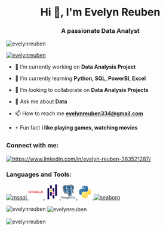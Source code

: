<h1 align="center">Hi 👋, I'm Evelyn Reuben</h1>
<h3 align="center">A passionate Data Analyst</h3>

<p align="left"> <img src="https://komarev.com/ghpvc/?username=evelynreuben&label=Profile%20views&color=0e75b6&style=flat" alt="evelynreuben" /> </p>

<p align="left"> <a href="https://github.com/ryo-ma/github-profile-trophy"><img src="https://github-profile-trophy.vercel.app/?username=evelynreuben" alt="evelynreuben" /></a> </p>

- 🔭 I’m currently working on **Data Analysis Project**

- 🌱 I’m currently learning **Python, SQL, PowerBI, Excel**

- 👯 I’m looking to collaborate on **Data Analysis Projects**

- 💬 Ask me about **Data**

- 📫 How to reach me **evelynreuben334@gmail.com**

- ⚡ Fun fact **i like playing games, watching movies**

<h3 align="left">Connect with me:</h3>
<p align="left">
<a href="https://linkedin.com/in/https://www.linkedin.com/in/evelyn-reuben-383521287/" target="blank"><img align="center" src="https://raw.githubusercontent.com/rahuldkjain/github-profile-readme-generator/master/src/images/icons/Social/linked-in-alt.svg" alt="https://www.linkedin.com/in/evelyn-reuben-383521287/" height="30" width="40" /></a>
</p>

<h3 align="left">Languages and Tools:</h3>
<p align="left"> <a href="https://www.microsoft.com/en-us/sql-server" target="_blank" rel="noreferrer"> <img src="https://www.svgrepo.com/show/303229/microsoft-sql-server-logo.svg" alt="mssql" width="40" height="40"/> </a> <a href="https://www.oracle.com/" target="_blank" rel="noreferrer"> <img src="https://raw.githubusercontent.com/devicons/devicon/master/icons/oracle/oracle-original.svg" alt="oracle" width="40" height="40"/> </a> <a href="https://pandas.pydata.org/" target="_blank" rel="noreferrer"> <img src="https://raw.githubusercontent.com/devicons/devicon/2ae2a900d2f041da66e950e4d48052658d850630/icons/pandas/pandas-original.svg" alt="pandas" width="40" height="40"/> </a> <a href="https://www.postgresql.org" target="_blank" rel="noreferrer"> <img src="https://raw.githubusercontent.com/devicons/devicon/master/icons/postgresql/postgresql-original-wordmark.svg" alt="postgresql" width="40" height="40"/> </a> <a href="https://www.python.org" target="_blank" rel="noreferrer"> <img src="https://raw.githubusercontent.com/devicons/devicon/master/icons/python/python-original.svg" alt="python" width="40" height="40"/> </a> <a href="https://seaborn.pydata.org/" target="_blank" rel="noreferrer"> <img src="https://seaborn.pydata.org/_images/logo-mark-lightbg.svg" alt="seaborn" width="40" height="40"/> </a> </p>

<p><img align="left" src="https://github-readme-stats.vercel.app/api/top-langs?username=evelynreuben&show_icons=true&locale=en&layout=compact" alt="evelynreuben" /></p>

<p>&nbsp;<img align="center" src="https://github-readme-stats.vercel.app/api?username=evelynreuben&show_icons=true&locale=en" alt="evelynreuben" /></p>

<p><img align="center" src="https://github-readme-streak-stats.herokuapp.com/?user=evelynreuben&" alt="evelynreuben" /></p>

